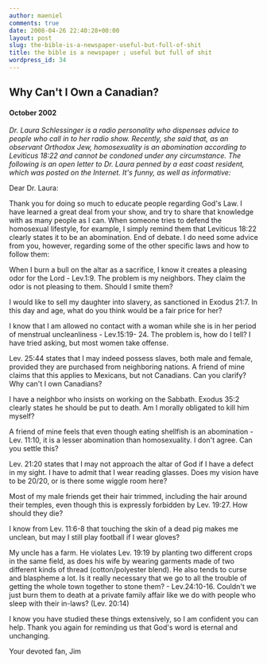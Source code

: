 ```yaml
---
author: maeniel
comments: true
date: 2008-04-26 22:40:28+00:00
layout: post
slug: the-bible-is-a-newspaper-useful-but-full-of-shit
title: the bible is a newspaper ; useful but full of shit
wordpress_id: 34
---
```











## Why Can't I Own a Canadian?




#### October 2002





_Dr. Laura Schlessinger is a radio personality who dispenses advice to people who call in to her radio show. Recently, she said that, as an observant Orthodox Jew, homosexuality is an abomination according to Leviticus 18:22 and cannot be condoned under any circumstance. The following is an open letter to Dr. Laura penned by a east coast resident, which was posted on the Internet. It's funny, as well as informative:_

Dear Dr. Laura:

Thank you for doing so much to educate people regarding God's Law. I have learned a great deal from your show, and try to share that knowledge with as many people as I can. When someone tries to defend the homosexual lifestyle, for example, I simply remind them that Leviticus 18:22 clearly states it to be an abomination. End of debate. I do need some advice from you, however, regarding some of the other specific laws and how to follow them:

When I burn a bull on the altar as a sacrifice, I know it creates a pleasing odor for the Lord - Lev.1:9. The problem is my neighbors. They claim the odor is not pleasing to them. Should I smite them?

I would like to sell my daughter into slavery, as sanctioned in Exodus 21:7. In this day and age, what do you think would be a fair price for her?

I know that I am allowed no contact with a woman while she is in her period of menstrual uncleanliness - Lev.15:19- 24. The problem is, how do I tell? I have tried asking, but most women take offense.

Lev. 25:44 states that I may indeed possess slaves, both male and female, provided they are purchased from neighboring nations. A friend of mine claims that this applies to Mexicans, but not Canadians. Can you clarify? Why can't I own Canadians?

I have a neighbor who insists on working on the Sabbath. Exodus 35:2 clearly states he should be put to death. Am I morally obligated to kill him myself?

A friend of mine feels that even though eating shellfish is an abomination - Lev. 11:10, it is a lesser abomination than homosexuality. I don't agree. Can you settle this?

Lev. 21:20 states that I may not approach the altar of God if I have a defect in my sight. I have to admit that I wear reading glasses. Does my vision have to be 20/20, or is there some wiggle room here?

Most of my male friends get their hair trimmed, including the hair around their temples, even though this is expressly forbidden by Lev. 19:27. How should they die?

I know from Lev. 11:6-8 that touching the skin of a dead pig makes me unclean, but may I still play football if I wear gloves?

My uncle has a farm. He violates Lev. 19:19 by planting two different crops in the same field, as does his wife by wearing garments made of two different kinds of thread (cotton/polyester blend). He also tends to curse and blaspheme a lot. Is it really necessary that we go to all the trouble of getting the whole town together to stone them? - Lev.24:10-16. Couldn't we just burn them to death at a private family affair like we do with people who sleep with their in-laws? (Lev. 20:14)

I know you have studied these things extensively, so I am confident you can help. Thank you again for reminding us that God's word is eternal and unchanging.



Your devoted fan,
Jim







